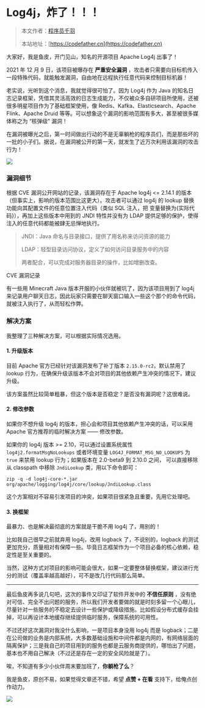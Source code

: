 # Log4j，炸了！！！

> 本文作者：[程序员千羽](https://yuyuanweb.feishu.cn/wiki/Abldw5WkjidySxkKxU2cQdAtnah)
>
> 本站地址：[https://codefather.cn](https://codefather.cn)

大家好，我是鱼皮，开门见山，知名的开源项目 Apache Log4j 出事了！

2021 年 12 月 9 日，该项目被曝存在 **严重安全漏洞** ，攻击者只需要向目标机传入一段特殊代码，就能触发漏洞，自由地在远程执行任意代码来控制目标机器！

老实说，光听到这个消息，我就觉得很可怕了。因为 Log4j 作为 Java 的知名日志记录框架，凭借其灵活高效的日志生成能力，不仅被众多自研项目所使用，还被很多明星项目作为了基础框架使用，像 Redis、Kafka、Elasticsearch、Apache Flink、Apache Druid 等等。可以想象这个漏洞的影响范围有多大，甚至被很多媒体称之为 “核弹级” 漏洞！

在漏洞被曝光之后，第一时间做出行动的不是无辜躺枪的程序员们，而是那些坏的一批的小子们。据说，在漏洞被公开的第一天，就发生了近万次利用该漏洞的攻击行为！

![](https://pic.yupi.icu/5563/202311091229275.png)

### 漏洞细节

根据 CVE 漏洞公开网站的记录，该漏洞存在于 Apache log4j <= 2.14.1 的版本（但事实上，影响的版本范围比这更大）。攻击者可以通过 log4j 的 lookup 替换功能向其配置文件的任意位置注入代码（类似 SQL 注入，把 变量替换为{实际代码}），再加上这些版本中用到的 JNDI 特性并没有为 LDAP 提供足够的保护，使得注入的任意代码都能被肆无忌惮地执行。

> JNDI：Java 命名与目录接口，提供了用名称来访问资源的能力
>
> LDAP：轻型目录访问协议，定义了如何访问目录服务中的内容
>
> 两者配合，可以完成对服务器目录的操作，比如增删改查。

CVE 漏洞记录

有一些用 Minecraft Java 版本开服的小伙伴就被坑了，因为该项目用到了 log4j 来记录用户聊天日志，因此玩家只需要在聊天窗口输入一些这个那个的命令代码，就被注入执行了，从而轻松作弊。

### 解决方案

我整理了三种解决方案，可以根据实际情况选用。

#### 1. 升级版本

目前 Apache 官方已经针对该漏洞发布了补丁版本 `2.15.0-rc2`，默认禁用了 lookup 行为，在确保升级该版本不会对项目的其他依赖产生冲突的情况下，建议升级。

该方案虽然比较简单粗暴，但这个版本是否稳定？是否没有漏洞呢？这很难说。

#### 2. 修改参数

如果你不想升级 log4j 的版本，担心会和项目其他依赖产生冲突的话，可以采用 Apache 官方推荐的临时解决方案 —— 修改参数。

如果你的 log4j 版本 >= 2.10，可以通过设置系统属性 `log4j2.formatMsgNoLookups` 或者环境变量 `LOG4J_FORMAT_MSG_NO_LOOKUPS` 为 `true` 来禁用 lookup 行为；如果版本在 2.0-beta9 到 2.10.0 之间， 可以直接移除从 classpath 中移除  `JndiLookup` 类，用以下命令即可：

```
zip -q -d log4j-core-*.jar org/apache/logging/log4j/core/lookup/JndiLookup.class
```

这个方案相对不容易引发项目的冲突，如果项目很紧急且重要，先用它处理吧。

#### 3. 换框架

最暴力、也是解决最彻底的方案就是干脆不用 log4j 了，用别的！

比如我自己很早之前就弃用 log4j，改用 logback 了，不说别的，logback 的测试更加充分，质量相对有保障一些。毕竟日志框架作为一个项目必备的核心依赖，稳定性是至关重要的。

当然，这种方式对项目的影响可能会很大，如果一定要整体替换框架，建议进行充分的测试（覆盖率越高越好），可不是改几行代码那么简单。



------


最后鱼皮再多说几句吧，这次的事件又印证了软件开发中的 **不信任原则** ，没有绝对可信、完全不出问题的服务，所以我们开发者要做的就是时刻多留一个心眼儿，尽量针对一些服务的不稳定去设计一些保护或降级措施。比如假设分布式缓存会挂掉，可以再设计本地缓存继续提供临时服务，保障系统的可用性。

不过还好这次漏洞对我没什么影响，一是项目本身没用 log4j 而是 logback；二是在公司做的业务是内部系统，大多数基础设施和中间件都是内网的，有网络层面的隔离保护；三是我自己的项目用到的服务也都是云服务商提供的，哪怕出了问题，基本也不用自己解决（不过还是存在一定的安全风险就是了）。

唉，不知道有多少小伙伴周末要加班了，**你躺枪了么**？

我是鱼皮，原创不易，如果觉得文章还不错，希望 **点赞 + 在看** 支持下，给俺点创作动力。

![](https://pic.yupi.icu/5563/202311091229294.png)